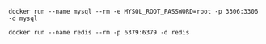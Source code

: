 `docker run --name mysql --rm -e MYSQL_ROOT_PASSWORD=root -p 3306:3306 -d mysql`

`docker run --name redis --rm -p 6379:6379 -d redis`